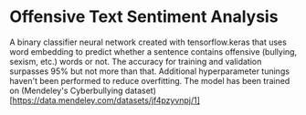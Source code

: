 # Offensive Text Sentiment Analysis
A binary classifier neural network created with tensorflow.keras that uses word embedding to predict whether a sentence contains offensive (bullying, sexism, etc.) words or not.
The accuracy for training and validation surpasses 95% but not more than that.
Additional hyperparameter tunings haven't been performed to reduce overfitting.
The model has been trained on (Mendeley's Cyberbullying dataset)[https://data.mendeley.com/datasets/jf4pzyvnpj/1]
